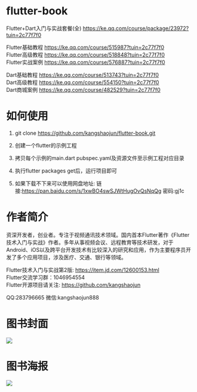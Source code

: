 # flutter-book
Flutter+Dart入门与实战套餐(全) https://ke.qq.com/course/package/23972?tuin=2c77f7f0<br>

Flutter基础教程 https://ke.qq.com/course/515987?tuin=2c77f7f0<br>
Flutter高级教程 https://ke.qq.com/course/518848?tuin=2c77f7f0<br>
Flutter实战案例 https://ke.qq.com/course/576887?tuin=2c77f7f0<br>

Dart基础教程 https://ke.qq.com/course/513743?tuin=2c77f7f0<br>
Dart高级教程 https://ke.qq.com/course/554150?tuin=2c77f7f0<br>
Dart商城案例 https://ke.qq.com/course/482529?tuin=2c77f7f0<br>


# 如何使用

1. git clone https://github.com/kangshaojun/flutter-book.git

2. 创建一个flutter的示例工程

3. 拷贝每个示例的main.dart pubspec.yaml及资源文件至示例工程对应目录

4. 执行flutter packages get后，运行项目即可

5. 如果下载不下来可以使用网盘地址: 链接:https://pan.baidu.com/s/1xwBO4swSJWtHugOvQsNqQg  密码:gj1c

# 作者简介
资深开发者，创业者。专注于视频通讯技术领域。国内首本Flutter著作《Flutter技术入门与实战》作者。多年从事视频会议、远程教育等技术研发，对于Android、iOS以及跨平台开发技术有比较深入的研究和应用，作为主要程序员开发了多个应用项目，涉及医疗、交通、银行等领域。

Flutter技术入门与实战第2版: https://item.jd.com/12600153.html  
Flutter交流学习群：1046954554  
Flutter开源项目请关注: https://github.com/kangshaojun  


QQ:283796665
微信:kangshaojun888

# 图书封面
<img src="https://raw.githubusercontent.com/kangshaojun/flutter-book/master/screenshots/book_cover_2.jpeg"/>

# 图书海报
<img src="https://raw.githubusercontent.com/kangshaojun/flutter-book/master/screenshots/book_ad_2.jpeg"/>


